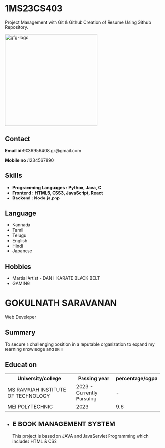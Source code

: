 # 1MS23CS403
Project Management with Git &amp; Github Creation of Resume Using Github Repository.
<html lang="en">

<head>
	<meta charset="UTF-8">
	<meta http-equiv="X-UA-Compatible"
		content="IE=edge">
	<meta name="viewport"
		content="width=device-width, 
				initial-scale=1.0">
	<link rel="stylesheet"
		href="https://github.com/Gokulnath-Saravanan/1MS23CS403/blob/main/resume.css">
</head>

<body>
	<div class="full">
		<div class="left">
			<div class="image">
				<img src=
"https://avatars.githubusercontent.com/u/160729203?v=4&size=64"
					alt="gfg-logo"
					style="width:300px;
							height:300px;">
			</div>
			<div class="Contact">
				<h2>Contact</h2>
				<p>
					<b>Email id:</b>9036956408.gn@gmail.com
				</p>
				<p>
					<b>Mobile no :</b>1234567890
				</p>
			</div>
			<div class="Skills">
				<h2>Skills</h2>
				<ul>
					<li>
						<b>Programming Languages :
							Python, Java, C</b>
					</li>
					<li>
						<b>Frontend : HTML5, CSS3,
							JavaScript, React</b>
					</li>
					<li>
						<b>Backend : Node.js,php</b>
					</li>
				</ul>
			</div>
			<div class="Language">
				<h2>Language</h2>
				<ul>
					<li>Kannada</li>
					<li>Tamil</li>
					<li>Telugu</li>
					<li>English</li>
					<li>Hindi</li>
					<li>Japanese</li>
				</ul>
			</div>
			<div class="Hobbies">
				<h2>Hobbies</h2>
				<ul>
					<li>Martial Artist - DAN II KARATE BLACK BELT</li>
					<li>GAMING</li>
				</ul>
			</div>
		</div>
		<div class="right">
			<div class="name">
				<h1>GOKULNATH SARAVANAN</h1>
			</div>
			<div class="title">
				<p>Web Developer</p>
			</div>
			<div class="Summary">
				<h2>Summary</h2>
				<p>
					To secure a challenging position in a
					reputable organization
					to expand my learning knowledge and skill
				</p>
			</div>
			<div class="Education">
				<h2>Education</h2>
				<table>
					<tr>
						<th>University/college </th>
						<th>Passing year </th>
						<th>percentage/cgpa</th>
					</tr>
					<tr>
						<td>MS RAMAIAH INSTITUTE OF TECHNOLOGY</td>
						<td>2023 - Currently Pursuing</td>
						<td> - </td>
					</tr>
					<tr>
						<td>MEI POLYTECHNIC</td>
						<td>2023</td>
						<td>9.6</td>
					</tr>
				</table>
			</div>
			<div class="project">
				<ul>
					<li>
						<h2>E BOOK MANAGEMENT SYSTEM</h2>
						<p>
							This project is based on JAVA and JavaServlet Programming which includes HTML & CSS
						</p>
					</li>
				</ul>
			</div>
		</div>
	</div>
</body>

</html>
